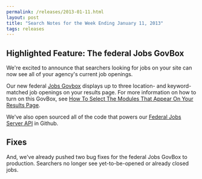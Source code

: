 ```yaml
---
permalink: /releases/2013-01-11.html
layout: post
title: "Search Notes for the Week Ending January 11, 2013"
tags: releases
---
```


## Highlighted Feature: The federal Jobs GovBox

We're excited to announce that searchers looking for jobs on your site can now see all of your agency's current job openings.

Our new federal [Jobs Govbox](/manual/govbox-jobs.html) displays up to three location- and keyword-matched job openings on your results page. For more information on how to turn on this GovBox, see [How To Select The Modules That Appear On Your Results Page](/manual/results-modules.html).

We've also open sourced all of the code that powers our [Federal Jobs Server API](https://github.com/GSA-OCSIT/jobs_api) in Github.

## Fixes

And, we've already pushed two bug fixes for the federal Jobs GovBox to production. Searchers no longer see yet-to-be-opened or already closed jobs.